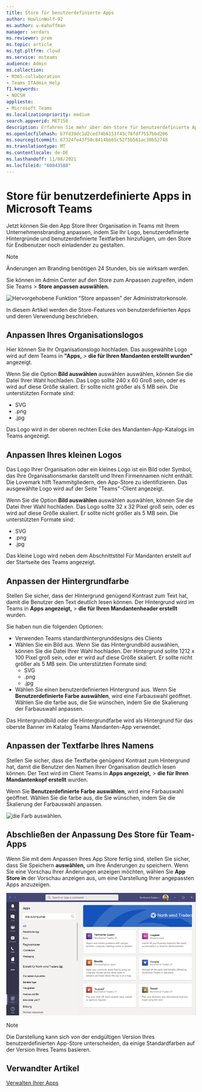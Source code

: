```yaml
---
title: Store für benutzerdefinierte Apps
author: HowlinWolf-92
ms.author: v-mahoffman
manager: serdars
ms.reviewer: prem
ms.topic: article
ms.tgt.pltfrm: cloud
ms.service: msteams
audience: Admin
ms.collection:
- M365-collaboration
- Teams_ITAdmin_Help
f1.keywords:
- NOCSH
appliesto:
- Microsoft Teams
ms.localizationpriority: medium
search.appverid: MET150
description: Erfahren Sie mehr über den Store für benutzerdefinierte Apps in Microsoft Teams.
ms.openlocfilehash: b7fd39dc1d2ced74b6153f43c78fdf7557bbd206
ms.sourcegitcommit: 67324fe43f50c8414bb65c52f5b561ac30b52748
ms.translationtype: MT
ms.contentlocale: de-DE
ms.lasthandoff: 11/08/2021
ms.locfileid: "60843588"
---
```

# <a name="custom-apps-store-in-microsoft-teams"></a>Store für benutzerdefinierte Apps in Microsoft Teams

Jetzt können Sie den App Store Ihrer Organisation in Teams mit Ihrem Unternehmensbranding anpassen, indem Sie Ihr Logo, benutzerdefinierte Hintergründe und benutzerdefinierte Textfarben hinzufügen, um den Store für Endbenutzer noch einladender zu gestalten.

> [!Note]
> Änderungen am Branding benötigen 24 Stunden, bis sie wirksam werden.

Sie können im Admin Center auf den Store zum Anpassen zugreifen, indem Sie Teams  >  **Store anpassen auswählen.**

  ![Hervorgehobene Funktion "Store anpassen" der Administratorkonsole.](media/customize-app-store.png)

In diesem Artikel werden die Store-Features von benutzerdefinierten Apps und deren Verwendung beschrieben.

## <a name="customize-your-organization-logo"></a>Anpassen Ihres Organisationslogos

<!-- Bookmark used by Context Sensitive Help (CSH). Do not delete. -->
<a name="orglogo"> </a>
<!-- Do not remove the bookmark link above. -->

Hier können Sie Ihr Organisationslogo hochladen. Das ausgewählte Logo wird auf dem Teams in **"Apps,**  >  **die für Ihren Mandanten erstellt wurden"** angezeigt.

Wenn Sie die Option **Bild auswählen** auswählen auswählen, können Sie die Datei Ihrer Wahl hochladen. Das Logo sollte 240 x 60 Groß sein, oder es wird auf diese Größe skaliert. Er sollte nicht größer als 5 MB sein. Die unterstützten Formate sind:

- SVG
- .png
- .jpg

Das Logo wird in der oberen rechten Ecke des Mandanten-App-Katalogs im Teams angezeigt.

## <a name="customize-your-small-logo"></a>Anpassen Ihres kleinen Logos

<!-- Bookmark used by Context Sensitive Help (CSH). Do not delete. -->
<a name="orglogomark"> </a>
<!-- Do not remove the bookmark link above. -->

Das Logo Ihrer Organisation oder ein kleines Logo ist ein Bild oder Symbol, das Ihre Organisationsmarke darstellt und Ihren Firmennamen nicht enthält. Die Lovemark hilft Teammitgliedern, den App-Store zu identifizieren. Das ausgewählte Logo wird auf der Seite "Teams"-Client angezeigt.

Wenn Sie die Option **Bild auswählen** auswählen auswählen, können Sie die Datei Ihrer Wahl hochladen. Das Logo sollte 32 x 32 Pixel groß sein, oder es wird auf diese Größe skaliert. Er sollte nicht größer als 5 MB sein. Die unterstützten Formate sind:

- SVG
- .png
- .jpg

Das kleine Logo wird  neben dem Abschnittstitel Für Mandanten erstellt auf der Startseite des Teams angezeigt.

## <a name="customize-the-background-color"></a>Anpassen der Hintergrundfarbe

<!-- Bookmark used by Context Sensitive Help (CSH). Do not delete. -->
<a name="custombackground"> </a>
<!-- Do not remove the bookmark link above. -->

Stellen Sie sicher, dass der Hintergrund genügend Kontrast zum Text hat, damit die Benutzer den Text deutlich lesen können. Der Hintergrund wird im Teams in **Apps angezeigt,**  >  **die für Ihren Mandantenheader erstellt** wurden.

Sie haben nun die folgenden Optionen:

- Verwenden Teams standardhintergrunddesigns des Clients
- Wählen Sie ein Bild aus. Wenn Sie das Hintergrundbild auswählen, können Sie die Datei Ihrer Wahl hochladen. Der Hintergrund sollte 1212 x 100 Pixel groß sein, oder er wird auf diese Größe skaliert. Er sollte nicht größer als 5 MB sein. Die unterstützten Formate sind:
  - SVG
  - .png
  - .jpg
- Wählen Sie einen benutzerdefinierten Hintergrund aus. Wenn Sie **Benutzerdefinierte Farbe auswählen**, wird eine Farbauswahl geöffnet. Wählen Sie die farbe aus, die Sie wünschen, indem Sie die Skalierung der Farbauswahl anpassen.

Das Hintergrundbild oder die Hintergrundfarbe wird als Hintergrund für das oberste Banner im Katalog Teams Mandanten-App verwendet.

## <a name="customize-the-text-color-of-your-name"></a>Anpassen der Textfarbe Ihres Namens

<!-- Bookmark used by Context Sensitive Help (CSH). Do not delete. -->
<a name="textcolor"> </a>
<!-- Do not remove the bookmark link above. -->

Stellen Sie sicher, dass die Textfarbe genügend Kontrast zum Hintergrund hat, damit die Benutzer den Namen Ihrer Organisation deutlich lesen können. Der Text wird im Client Teams in **Apps angezeigt,**  >  **die für Ihren Mandantenkopf erstellt** wurden.

Wenn Sie **Benutzerdefinierte Farbe auswählen**, wird eine Farbauswahl geöffnet. Wählen Sie die farbe aus, die Sie wünschen, indem Sie die Skalierung der Farbauswahl anpassen.

 ![die Farb auswählen.](media/choose-a-custom-color.png)

## <a name="complete-the-customization-of-your-team-apps-store"></a>Abschließen der Anpassung Des Store für Team-Apps

Wenn Sie mit dem Anpassen Ihres App Store fertig sind, stellen Sie sicher, dass Sie Speichern **auswählen,** um Ihre Änderungen zu speichern.
Wenn Sie eine Vorschau Ihrer Änderungen anzeigen möchten, wählen Sie **App Store in** der Vorschau anzeigen aus, um eine Darstellung Ihrer angepassten Apps anzuzeigen.

![Vorschau auf den Store für benutzerdefinierte Apps.](media/PowerAppsInStore650w.png)

> [!Note]
> Die Darstellung kann sich von der endgültigen Version Ihres benutzerdefinierten App-Store unterscheiden, da einige Standardfarben auf der Version Ihres Teams basieren.

## <a name="related-article"></a>Verwandter Artikel

[Verwalten Ihrer Apps](manage-apps.md)
